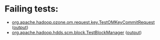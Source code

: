 # Failing tests: 

 * [org.apache.hadoop.ozone.om.request.key.TestOMKeyCommitRequest](hadoop-ozone/ozone-manager/org.apache.hadoop.ozone.om.request.key.TestOMKeyCommitRequest.txt) ([output](hadoop-ozone/ozone-manager/org.apache.hadoop.ozone.om.request.key.TestOMKeyCommitRequest-output.txt))
 * [org.apache.hadoop.hdds.scm.block.TestBlockManager](hadoop-hdds/server-scm/org.apache.hadoop.hdds.scm.block.TestBlockManager.txt) ([output](hadoop-hdds/server-scm/org.apache.hadoop.hdds.scm.block.TestBlockManager-output.txt))
